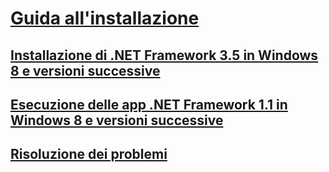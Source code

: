 # [Guida all'installazione](guide-for-developers.md)
## [Installazione di .NET Framework 3.5 in Windows 8 e versioni successive](net-framework-3-5-on-windows-8-plus.md)
## [Esecuzione delle app .NET Framework 1.1 in Windows 8 e versioni successive](run-net-framework-1-1-apps.md)
## [Risoluzione dei problemi](troubleshoot-blocked-installations-and-uninstallations.md)
